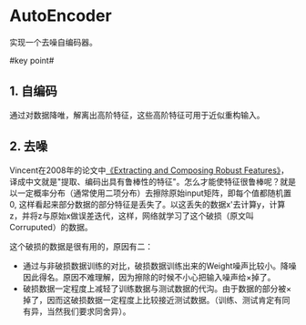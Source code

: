 # AutoEncoder
实现一个去噪自编码器。

#key point#
## 1. 自编码
通过对数据降唯，解离出高阶特征，这些高阶特征可用于近似重构输入。
## 2. 去噪
Vincent在2008年的论文中[《Extracting and Composing Robust Features》](http://www.iro.umontreal.ca/~lisa/publications2/index.php/publications/show/217)，译成中文就是"提取、编码出具有鲁棒性的特征"。怎么才能使特征很鲁棒呢？就是以一定概率分布（通常使用二项分布）去擦除原始input矩阵，即每个值都随机置0,  这样看起来部分数据的部分特征是丢失了。以这丢失的数据x'去计算y，计算z，并将z与原始x做误差迭代，这样，网络就学习了这个破损（原文叫Corruputed）的数据。

这个破损的数据是很有用的，原因有二：
- 通过与非破损数据训练的对比，破损数据训练出来的Weight噪声比较小。降噪因此得名。原因不难理解，因为擦除的时候不小心把输入噪声给×掉了。
- 破损数据一定程度上减轻了训练数据与测试数据的代沟。由于数据的部分被×掉了，因而这破损数据一定程度上比较接近测试数据。（训练、测试肯定有同有异，当然我们要求同舍异）。
